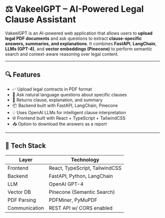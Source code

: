 # ⚖️ VakeelGPT – AI-Powered Legal Clause Assistant

VakeelGPT is an AI-powered web application that allows users to **upload legal PDF documents** and ask questions to extract **clause-specific answers, summaries, and explanations**. It combines **FastAPI**, **LangChain**, **LLMs (GPT-4)**, and **vector embeddings (Pinecone)** to perform semantic search and context-aware reasoning over legal content.

---

## 🔍 Features

- ✅ Upload legal contracts in PDF format
- 🤖 Ask natural language questions about specific clauses
- 📑 Returns clause, explanation, and summary
- 📦 Backend built with FastAPI, LangChain, Pinecone
- 💡 Uses OpenAI LLMs for intelligent clause interpretation
- 🌐 Frontend built with React + TypeScript + TailwindCSS
- 📥 Option to download the answers as a report

---

## 🧠 Tech Stack

| Layer       | Technology                                       |
|-------------|--------------------------------------------------|
| Frontend    | React, TypeScript, TailwindCSS                   |
| Backend     | FastAPI, Python, LangChain                       |
| LLM         | OpenAI GPT-4                                     |
| Vector DB   | Pinecone (Semantic Search)                       |
| PDF Parsing | PDFMiner, PyMuPDF                                |
| Communication | REST API w/ CORS enabled                        |
